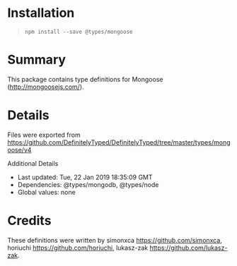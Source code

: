 # Installation
> `npm install --save @types/mongoose`

# Summary
This package contains type definitions for Mongoose (http://mongoosejs.com/).

# Details
Files were exported from https://github.com/DefinitelyTyped/DefinitelyTyped/tree/master/types/mongoose/v4

Additional Details
 * Last updated: Tue, 22 Jan 2019 18:35:09 GMT
 * Dependencies: @types/mongodb, @types/node
 * Global values: none

# Credits
These definitions were written by simonxca <https://github.com/simonxca>, horiuchi <https://github.com/horiuchi>, lukasz-zak <https://github.com/lukasz-zak>.
